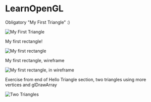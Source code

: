 # LearnOpenGL
Obligatory "My First Triangle" :)

![My First Triangle](https://github.com/user-attachments/assets/96697d61-5c49-4dba-b90b-f83031987b65)

My first rectangle!

![My first rectangle](https://github.com/user-attachments/assets/48dbbb2f-08a8-477d-baba-b78246e884ad)

My first rectangle, wireframe

![My first rectangle, in wireframe](https://github.com/user-attachments/assets/9c1ade1e-69f9-4277-a177-6653dc0642d5)

Exercise from end of Hello Triangle section, two triangles using more vertices and glDrawArray

![Two Triangles](https://github.com/user-attachments/assets/1f486ffa-1754-47e1-990d-97406d0b5935)
